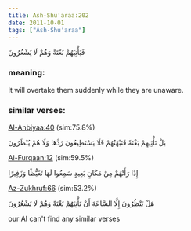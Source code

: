```yaml
---
title: Ash-Shu'araa:202
date: 2011-10-01
tags: ["Ash-Shu'araa"]
---
```

فَيَأْتِيَهُمْ بَغْتَةً وَهُمْ لَا يَشْعُرُونَ
### meaning: 
It will overtake them suddenly while they are unaware.
### similar verses: 

[Al-Anbiyaa:40](/21/40) (sim:75.8%)

بَلْ تَأْتِيهِمْ بَغْتَةً فَتَبْهَتُهُمْ فَلَا يَسْتَطِيعُونَ رَدَّهَا وَلَا هُمْ يُنْظَرُونَ

[Al-Furqaan:12](/25/12) (sim:59.5%)

إِذَا رَأَتْهُمْ مِنْ مَكَانٍ بَعِيدٍ سَمِعُوا لَهَا تَغَيُّظًا وَزَفِيرًا

[Az-Zukhruf:66](/43/66) (sim:53.2%)

هَلْ يَنْظُرُونَ إِلَّا السَّاعَةَ أَنْ تَأْتِيَهُمْ بَغْتَةً وَهُمْ لَا يَشْعُرُونَ

our AI can't find any similar verses

